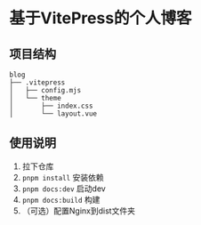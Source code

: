 # 基于VitePress的个人博客

## 项目结构

```
blog
├── .vitepress
│   ├── config.mjs
│   └── theme
│       ├── index.css
│       └── layout.vue
```

## 使用说明

1. 拉下仓库
2. `pnpm install` 安装依赖
3. `pnpm docs:dev` 启动dev
4. `pnpm docs:build` 构建
5. （可选）配置Nginx到dist文件夹